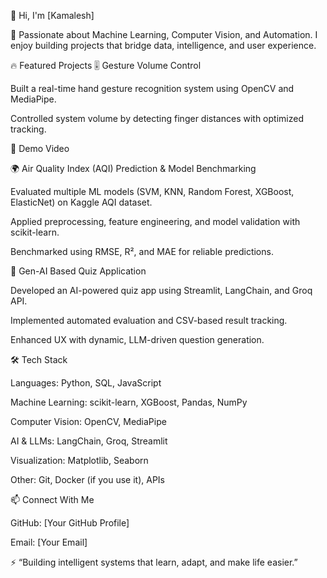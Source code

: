 👋 Hi, I'm [Kamalesh]

🚀 Passionate about Machine Learning, Computer Vision, and Automation.
I enjoy building projects that bridge data, intelligence, and user experience.

🔥 Featured Projects
🎚️ Gesture Volume Control

Built a real-time hand gesture recognition system using OpenCV and MediaPipe.

Controlled system volume by detecting finger distances with optimized tracking.

🎥 Demo Video

🌍 Air Quality Index (AQI) Prediction & Model Benchmarking

Evaluated multiple ML models (SVM, KNN, Random Forest, XGBoost, ElasticNet) on Kaggle AQI dataset.

Applied preprocessing, feature engineering, and model validation with scikit-learn.

Benchmarked using RMSE, R², and MAE for reliable predictions.

🤖 Gen-AI Based Quiz Application

Developed an AI-powered quiz app using Streamlit, LangChain, and Groq API.

Implemented automated evaluation and CSV-based result tracking.

Enhanced UX with dynamic, LLM-driven question generation.

🛠️ Tech Stack

Languages: Python, SQL, JavaScript

Machine Learning: scikit-learn, XGBoost, Pandas, NumPy

Computer Vision: OpenCV, MediaPipe

AI & LLMs: LangChain, Groq, Streamlit

Visualization: Matplotlib, Seaborn

Other: Git, Docker (if you use it), APIs

📫 Connect With Me
<!-- LinkedIn: [Your LinkedIn Link]  -->

GitHub: [Your GitHub Profile]

Email: [Your Email]

⚡ “Building intelligent systems that learn, adapt, and make life easier.”
